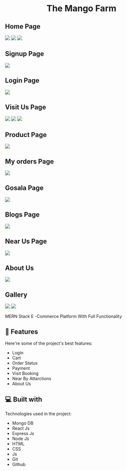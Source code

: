 <h1 align="center" id="title">The Mango Farm</h1>
<h2> Home Page</h2>
<img src="https://drive.usercontent.google.com/download?id=1DRIbGYf39jNYdMcyajcmaePTx321yOqW&authuser=0" style="max-width: 100%; height: auto;" /> 
<img src="https://drive.usercontent.google.com/download?id=14jHfkQUhXbkxSV3VPugyAT-GpZuT6Z2o&authuser=0" style="max-width: 100%; height: auto;" /> 
<img src="https://drive.usercontent.google.com/download?id=1vZmEGps7lbFzYExDNQTuHFJYbZCfMreN&authuser=0" style="max-width: 100%; height: auto;" /> 

<h2> Signup Page </h2>
<img src="https://drive.usercontent.google.com/download?id=1_9brN5AmSVHaf8ntf9-E9kfXe5uXWC57&authuser=0" style="max-width: 100%; height: auto;" /> 
<h2>Login Page</h2>
<img src="https://drive.usercontent.google.com/download?id=1_9brN5AmSVHaf8ntf9-E9kfXe5uXWC57&authuser=0" style="max-width: 100%; height: auto;" /> 
<h2> Visit Us Page</h2>
<img src="https://drive.usercontent.google.com/download?id=1rKy2sI2lAwNatHvG4EYk8Z9qJEuDOyNY&authuser=0" style="max-width: 100%; height: auto;" /> 
<img src="https://drive.usercontent.google.com/download?id=1IO98IjkCPqw6tz1dsfp7h1tsjJQX85Ci&authuser=0" style="max-width: 100%; height: auto;" /> 
<img src="https://drive.usercontent.google.com/download?id=1v5C3oqbQm-nvOauPBW4xBTZV846DMrSA&authuser=0" style="max-width: 100%; height: auto;" /> 
<h2>Product Page</h2>
<img src="https://drive.usercontent.google.com/download?id=1ouPs_34SIx_fAy1H3yYNrWFrGwA_AMwu&authuser=0" style="max-width: 100%; height: auto;" /> 
<h2> My orders Page </h2>
<img src="https://drive.usercontent.google.com/download?id=1oXhDwdFsPI77rdTp_af-R7jVajnjZFhN&authuser=0" style="max-width: 100%; height: auto;" /> 
<h2>Gosala Page</h2>
<img src="https://drive.usercontent.google.com/download?id=1WKtEwcO7Kxf5tePxJ0HIeQzKoZ5r55Xh&authuser=0" style="max-width: 100%; height: auto;" /> 
<h2> Blogs Page</h2>
<img src="https://drive.google.com/file/d/1bosh8rBjGl3P3s3HZiF2uVcIigs_I38Z/view?usp=sharing" style="max-width: 100%; height: auto;" /> 
<h2>Near Us Page</h2>
<img src="https://drive.usercontent.google.com/download?id=1_s9qx_xQch7kkXD02ktey2TGQPLlqdK2&authuser=0" style="max-width: 100%; height: auto;" /> 
<h2>About Us</h2>
<img src="https://drive.usercontent.google.com/download?id=1gu8hWUVFAKx21SCwbsPk74j3BZMAWI3P&authuser=0" style="max-width: 100%; height: auto;" /> 
<h2>Gallery</h2>
<img src="https://drive.usercontent.google.com/download?id=1covUinZ_J9S2P9glk0wad56aExhLOZnM&authuser=0" style="max-width: 100%; height: auto;" /> 
<img src="https://drive.usercontent.google.com/download?id=1_fRnfqWGFvUe9mdhxO7dV6RvxBqZMFxd&authuser=0" style="max-width: 100%; height: auto;" /> 

<p id="description">MERN Stack E -Commerce Platform With Full Functionality</p>


  
  
<h2>🧐 Features</h2>

Here're some of the project's best features:

*   Login
*   Cart
*   Order Status
*   Payment
*   Visit Booking
*   Near By Attarctions
*   About Us

  
  
<h2>💻 Built with</h2>

Technologies used in the project:

*   Mongo DB
*   React Js
*   Express Js
*   Node Js
*   HTML
*   CSS
*   Js
*   Git
*   Github

